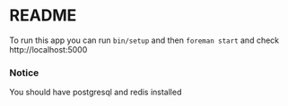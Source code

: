 # README

To run this app you can run ```bin/setup``` and then ```foreman start``` and check http://localhost:5000

### Notice
You should have postgresql and redis installed
